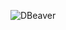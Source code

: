 ![DBeaver](https://user-images.githubusercontent.com/104057573/214412693-e934a58b-f2f5-42a8-b475-418b251e5250.png)
